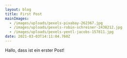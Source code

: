 ```yaml
---
layout: blog
title: First Post
mainImages:
  - /images/uploads/pexels-pixabay-262367.jpg
  - /images/uploads/pexels-robin-schreiner-2438212.jpg
  - /images/uploads/pexels-yentl-jacobs-157811.jpg
date: 2021-03-03T14:11:04.760Z
---
```

Hallo, dass ist ein erster Post!